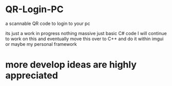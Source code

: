 # QR-Login-PC
a scannable QR code to login to your pc


its just a work in progress nothing massive just basic C# code 
I will continue to work on this and eventually move this over to C++ and do it within imgui or maybe my personal framework 

# more develop ideas are highly appreciated 
